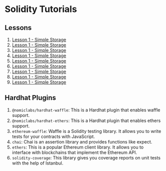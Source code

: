 # **Solidity Tutorials**

## **Lessons**

1. [Lesson 1 - Simple Storage](solidity-1-simple-storage/README.md)
1. [Lesson 1 - Simple Storage](solidity-1-simple-storage/README.md)
1. [Lesson 1 - Simple Storage](solidity-1-simple-storage/README.md)
1. [Lesson 1 - Simple Storage](solidity-1-simple-storage/README.md)
1. [Lesson 1 - Simple Storage](solidity-1-simple-storage/README.md)
1. [Lesson 1 - Simple Storage](solidity-1-simple-storage/README.md)
1. [Lesson 1 - Simple Storage](solidity-1-simple-storage/README.md)
1. [Lesson 1 - Simple Storage](solidity-1-simple-storage/README.md)
1. [Lesson 1 - Simple Storage](solidity-1-simple-storage/README.md)

## Hardhat Plugins

1. `@nomiclabs/hardhat-waffle`: This is a Hardhat plugin that enables waffle support.
2. `@nomiclabs/hardhat-ethers`: This is a Hardhat plugin that enables ethers support.
3. `ethereum-waffle`: Waffle is a Solidity testing library. It allows you to write tests for your contracts with JavaScript.
4. `chai`: Chai is an assertion library and provides functions like expect.
5. `ethers`: This is a popular Ethereum client library. It allows you to interface with blockchains that implement the Ethereum API.
6. `solidity-coverage`: This library gives you coverage reports on unit tests with the help of Istanbul.
